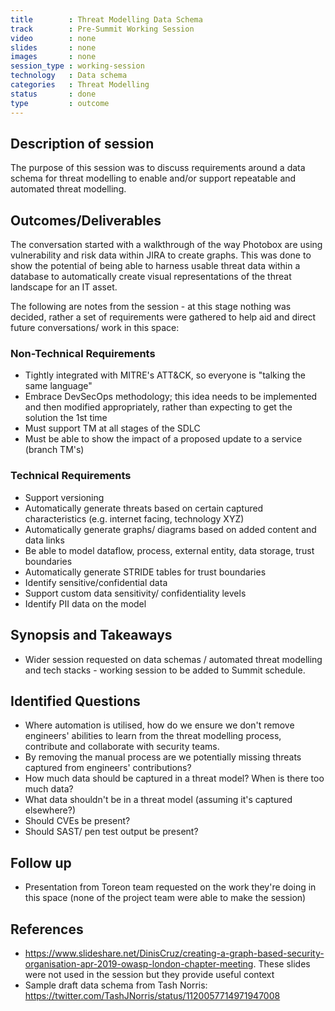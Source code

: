 ```yaml
---
title        : Threat Modelling Data Schema
track        : Pre-Summit Working Session
video        : none
slides       : none
images       : none
session_type : working-session         
technology   : Data schema
categories   : Threat Modelling
status       : done              
type         : outcome
---
```


## Description of session

The purpose of this session was to discuss requirements around a data schema for threat modelling to enable and/or support repeatable and automated threat modelling.

## Outcomes/Deliverables 

The conversation started with a walkthrough of the way Photobox are using vulnerability and risk data within JIRA to create graphs. 
This was done to show the potential of being able to harness usable threat data within a database to automatically create visual representations of the threat landscape for an IT asset.

The following are notes from the session - at this stage nothing was decided, rather a set of requirements were gathered to help aid and direct future conversations/ work in this space:

### Non-Technical Requirements

- Tightly integrated with MITRE's ATT&CK, so everyone is "talking the same language"
- Embrace DevSecOps methodology; this idea needs to be implemented and then modified appropriately, rather than expecting to get the solution the 1st time
- Must support TM at all stages of the SDLC
- Must be able to show the impact of a proposed update to a service (branch TM's)


### Technical Requirements

- Support versioning
- Automatically generate threats based on certain captured characteristics (e.g. internet facing, technology XYZ)
- Automatically generate graphs/ diagrams based on added content and data links
- Be able to model dataflow, process, external entity, data storage, trust boundaries
- Automatically generate STRIDE tables for trust boundaries 
- Identify sensitive/confidential data
- Support custom data sensitivity/ confidentiality levels
- Identify PII data on the model


## Synopsis and Takeaways
- Wider session requested on data schemas / automated threat modelling and tech stacks - working session to be added to Summit schedule. 


## Identified Questions
- Where automation is utilised, how do we ensure we don't remove engineers' abilities to learn from the threat modelling process, contribute and collaborate with security teams.
- By removing the manual process are we potentially missing threats captured from engineers' contributions?
- How much data should be captured in a threat model? When is there too much data?
- What data shouldn't be in a threat model (assuming it's captured elsewhere?)
- Should CVEs be present?
- Should SAST/ pen test output be present?

## Follow up
- Presentation from Toreon team requested on the work they're doing in this space (none of the project team were able to make the session)


## References 
- https://www.slideshare.net/DinisCruz/creating-a-graph-based-security-organisation-apr-2019-owasp-london-chapter-meeting. These slides were not used in the session but they provide useful context
- Sample draft data schema from Tash Norris: https://twitter.com/TashJNorris/status/1120057714971947008 



